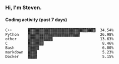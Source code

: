 ### Hi, I'm Steven.

#### Coding activity (past 7 days)
```
C++       ▓▓▓▓▓▓▓▓▓▓▓▓▓▓▓▓▓▓▓▓▓▓▓▓▓▓▓▓▓▓  34.54%
Python    ▓▓▓▓▓▓▓▓▓▓▓▓▓▓▓▓▓▓▓▓▓▓▓         26.98%
other     ▓▓▓▓▓▓▓▓▓▓▓                     13.63%
C         ▓▓▓▓▓▓▓                          8.46%
Bash      ▓▓▓▓▓                            6.00%
markdown  ▓▓▓▓                             5.23%
Docker    ▓▓▓▓                             5.15%
```
